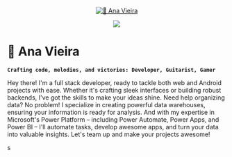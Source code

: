 <p align="center">
  <a href="https://github.com/acavieira">
    <img src="https://avatars.githubusercontent.com/u/92151949?s=400&u=1425a3005bbda6e43f40f7a5fae0ab0b034dae35&v=4" alt="🎸 Ana Vieira" /></a>
</p>

<p align="center">
  <!-- Typing SVG by DenverCoder1 - https://github.com/DenverCoder1/readme-typing-svg -->
  <a href="https://github.com/DenverCoder1/readme-typing-svg">
    <img src="https://readme-typing-svg.demolab.com/?lines=Full-stack%20web%20and%20app%20developer;Experienced%20UI%2FUX%20Designer;10%2B%20years%20of%20coding%20experience;Always%20learning%20new%20things&font=Fira%20Code&center=true&width=440&height=45&color=f75c7e&vCenter=true&pause=1000&size=22" /></a>
</p>

# 🎸 Ana Vieira

**`Crafting code, melodies, and victories: Developer, Guitarist, Gamer`**

Hey there! I'm a full stack developer, ready to tackle both web and Android projects with ease. Whether it's crafting sleek interfaces or building robust backends, I've got the skills to make your ideas shine. Need help organizing data? No problem! I specialize in creating powerful data warehouses, ensuring your information is ready for analysis. And with my expertise in Microsoft's Power Platform – including Power Automate, Power Apps, and Power BI – I'll automate tasks, develop awesome apps, and turn your data into valuable insights. Let's team up and make your projects awesome!



<!--
**acavieira/acavieira** is a ✨ _special_ ✨ repository because its `README.md` (this file) appears on your GitHub profile.

Here are some ideas to get you started:

- 🔭 I’m currently working on ...
- 🌱 I’m currently learning ...
- 👯 I’m looking to collaborate on ...
- 🤔 I’m looking for help with ...
- 💬 Ask me about ...
- 📫 How to reach me: ...
- 😄 Pronouns: ...
- ⚡ Fun fact: ...
-->
s